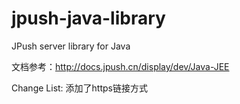 jpush-java-library
==================

JPush server library for Java

文档参考：http://docs.jpush.cn/display/dev/Java-JEE

Change List:
添加了https链接方式
